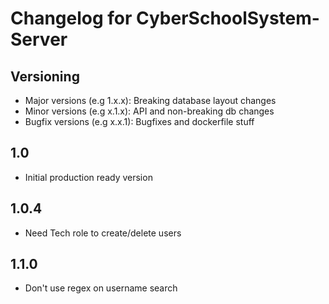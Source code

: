 # Changelog for CyberSchoolSystem-Server

## Versioning
* Major versions (e.g 1.x.x): Breaking database layout changes
* Minor versions (e.g x.1.x): API and non-breaking db changes
* Bugfix versions (e.g x.x.1): Bugfixes and dockerfile stuff

## 1.0
* Initial production ready version

## 1.0.4
* Need Tech role to create/delete users

## 1.1.0
* Don't use regex on username search
